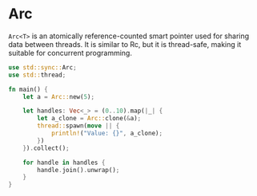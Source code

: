 # Arc<T>

`Arc<T>` is an atomically reference-counted smart pointer used for sharing data between threads. It is similar to Rc<T>, but it is thread-safe, making it suitable for concurrent programming.

```rust
use std::sync::Arc;
use std::thread;

fn main() {
    let a = Arc::new(5);

    let handles: Vec<_> = (0..10).map(|_| {
        let a_clone = Arc::clone(&a);
        thread::spawn(move || {
            println!("Value: {}", a_clone);
        })
    }).collect();

    for handle in handles {
        handle.join().unwrap();
    }
}
```